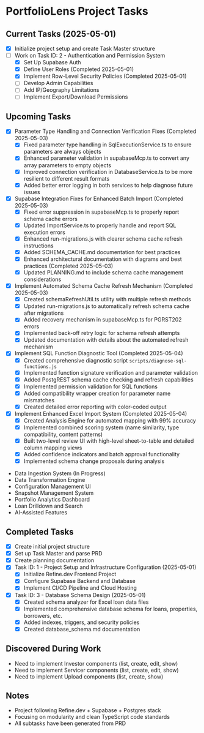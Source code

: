 # PortfolioLens Project Tasks

## Current Tasks (2025-05-01)
- [x] Initialize project setup and create Task Master structure
- [ ] Work on Task ID: 2 - Authentication and Permission System
  - [x] Set Up Supabase Auth
  - [x] Define User Roles (Completed 2025-05-01)
  - [x] Implement Row-Level Security Policies (Completed 2025-05-01)
  - [ ] Develop Admin Capabilities
  - [ ] Add IP/Geography Limitations
  - [ ] Implement Export/Download Permissions

## Upcoming Tasks
- [x] Parameter Type Handling and Connection Verification Fixes (Completed 2025-05-03)
  - [x] Fixed parameter type handling in SqlExecutionService.ts to ensure parameters are always objects
  - [x] Enhanced parameter validation in supabaseMcp.ts to convert any array parameters to empty objects
  - [x] Improved connection verification in DatabaseService.ts to be more resilient to different result formats
  - [x] Added better error logging in both services to help diagnose future issues
- [x] Supabase Integration Fixes for Enhanced Batch Import (Completed 2025-05-03)
  - [x] Fixed error suppression in supabaseMcp.ts to properly report schema cache errors
  - [x] Updated ImportService.ts to properly handle and report SQL execution errors
  - [x] Enhanced run-migrations.js with clearer schema cache refresh instructions
  - [x] Added SCHEMA_CACHE.md documentation for best practices
  - [x] Enhanced architectural documentation with diagrams and best practices (Completed 2025-05-03)
  - [x] Updated PLANNING.md to include schema cache management considerations
- [x] Implement Automated Schema Cache Refresh Mechanism (Completed 2025-05-03)
  - [x] Created schemaRefreshUtil.ts utility with multiple refresh methods
  - [x] Updated run-migrations.js to automatically refresh schema cache after migrations
  - [x] Added recovery mechanism in supabaseMcp.ts for PGRST202 errors
  - [x] Implemented back-off retry logic for schema refresh attempts
  - [x] Updated documentation with details about the automated refresh mechanism
- [x] Implement SQL Function Diagnostic Tool (Completed 2025-05-04)
  - [x] Created comprehensive diagnostic script `scripts/diagnose-sql-functions.js`
  - [x] Implemented function signature verification and parameter validation
  - [x] Added PostgREST schema cache checking and refresh capabilities
  - [x] Implemented permission validation for SQL functions
  - [x] Added compatibility wrapper creation for parameter name mismatches
  - [x] Created detailed error reporting with color-coded output
- [x] Implement Enhanced Excel Import System (Completed 2025-05-04)
  - [x] Created Analysis Engine for automated mapping with 99% accuracy
  - [x] Implemented combined scoring system (name similarity, type compatibility, content patterns)
  - [x] Built two-level review UI with high-level sheet-to-table and detailed column mapping views
  - [x] Added confidence indicators and batch approval functionality
  - [x] Implemented schema change proposals during analysis
- Data Ingestion System (In Progress)
- Data Transformation Engine
- Configuration Management UI
- Snapshot Management System
- Portfolio Analytics Dashboard
- Loan Drilldown and Search
- AI-Assisted Features

## Completed Tasks
- [x] Create initial project structure
- [x] Set up Task Master and parse PRD
- [x] Create planning documentation
- [x] Task ID: 1 - Project Setup and Infrastructure Configuration (2025-05-01)
  - [x] Initialize Refine.dev Frontend Project
  - [x] Configure Supabase Backend and Database
  - [x] Implement CI/CD Pipeline and Cloud Hosting
- [x] Task ID: 3 - Database Schema Design (2025-05-01)
  - [x] Created schema analyzer for Excel loan data files
  - [x] Implemented comprehensive database schema for loans, properties, borrowers, etc.
  - [x] Added indexes, triggers, and security policies
  - [x] Created database_schema.md documentation

## Discovered During Work
- Need to implement Investor components (list, create, edit, show)
- Need to implement Servicer components (list, create, edit, show)
- Need to implement Upload components (list, create, show)

## Notes
- Project following Refine.dev + Supabase + Postgres stack
- Focusing on modularity and clean TypeScript code standards
- All subtasks have been generated from PRD
